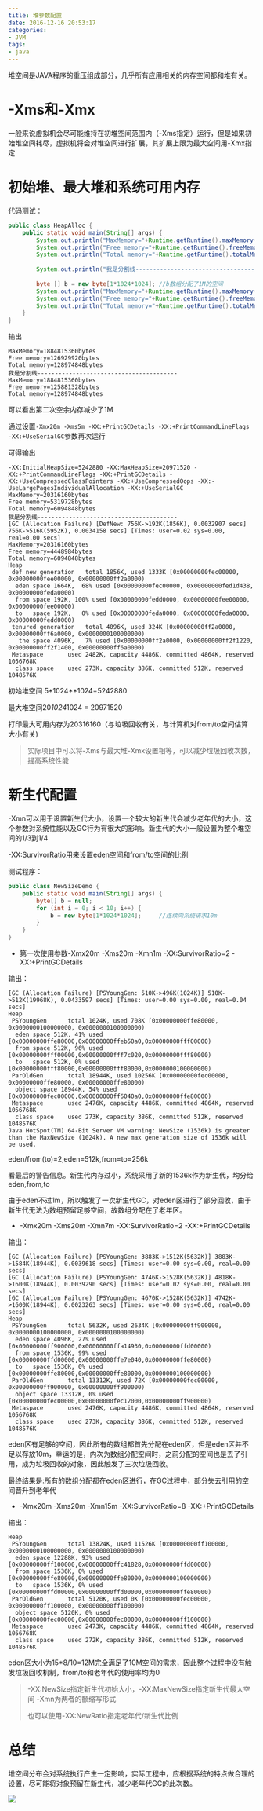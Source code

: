 ```yaml
---
title: 堆参数配置
date: 2016-12-16 20:53:17
categories:
- JVM
tags:
- java
---
```


堆空间是JAVA程序的重压组成部分，几乎所有应用相关的内存空间都和堆有关。

# -Xms和-Xmx

一般来说虚拟机会尽可能维持在初堆空间范围内（-Xms指定）运行，但是如果初始堆空间耗尽，虚拟机将会对堆空间进行扩展，其扩展上限为最大空间用-Xmx指定

# 初始堆、最大堆和系统可用内存

代码测试：

```java
public class HeapAlloc {
	public static void main(String[] args) {
		System.out.println("MaxMemory="+Runtime.getRuntime().maxMemory()+"bytes");
		System.out.println("Free memory="+Runtime.getRuntime().freeMemory()+"bytes");
		System.out.println("Total memory="+Runtime.getRuntime().totalMemory()+"bytes");
		
		System.out.println("我是分割线----------------------------------------");
		
		byte [] b = new byte[1*1024*1024]; //b数组分配了1M的空间
		System.out.println("MaxMemory="+Runtime.getRuntime().maxMemory()+"bytes");
		System.out.println("Free memory="+Runtime.getRuntime().freeMemory()+"bytes");
		System.out.println("Total memory="+Runtime.getRuntime().totalMemory()+"bytes");
	}
}
```

输出

```
MaxMemory=1884815360bytes
Free memory=126929920bytes
Total memory=128974848bytes
我是分割线----------------------------------------
MaxMemory=1884815360bytes
Free memory=125881328bytes
Total memory=128974848bytes
```

可以看出第二次空余内存减少了1M

通过设置`-Xmx20m -Xms5m -XX:+PrintGCDetails -XX:+PrintCommandLineFlags -XX:+UseSerialGC`参数再次运行

可得输出

```
-XX:InitialHeapSize=5242880 -XX:MaxHeapSize=20971520 -XX:+PrintCommandLineFlags -XX:+PrintGCDetails -XX:+UseCompressedClassPointers -XX:+UseCompressedOops -XX:-UseLargePagesIndividualAllocation -XX:+UseSerialGC 
MaxMemory=20316160bytes
Free memory=5319728bytes
Total memory=6094848bytes
我是分割线----------------------------------------
[GC (Allocation Failure) [DefNew: 756K->192K(1856K), 0.0032907 secs] 756K->516K(5952K), 0.0034158 secs] [Times: user=0.02 sys=0.00, real=0.00 secs] 
MaxMemory=20316160bytes
Free memory=4448984bytes
Total memory=6094848bytes
Heap
 def new generation   total 1856K, used 1333K [0x00000000fec00000, 0x00000000fee00000, 0x00000000ff2a0000)
  eden space 1664K,  68% used [0x00000000fec00000, 0x00000000fed1d438, 0x00000000feda0000)
  from space 192K, 100% used [0x00000000fedd0000, 0x00000000fee00000, 0x00000000fee00000)
  to   space 192K,   0% used [0x00000000feda0000, 0x00000000feda0000, 0x00000000fedd0000)
 tenured generation   total 4096K, used 324K [0x00000000ff2a0000, 0x00000000ff6a0000, 0x0000000100000000)
   the space 4096K,   7% used [0x00000000ff2a0000, 0x00000000ff2f1220, 0x00000000ff2f1400, 0x00000000ff6a0000)
 Metaspace       used 2482K, capacity 4486K, committed 4864K, reserved 1056768K
  class space    used 273K, capacity 386K, committed 512K, reserved 1048576K
```

初始堆空间 5*1024**1024=5242880

最大堆空间20*1024*1024 = 20971520

打印最大可用内存为20316160（与垃圾回收有关，与计算机对from/to空间估算大小有关)

> 实际项目中可以将-Xms与最大堆-Xmx设置相等，可以减少垃圾回收次数，提高系统性能

# 新生代配置

-Xmn可以用于设置新生代大小，设置一个较大的新生代会减少老年代的大小，这个参数对系统性能以及GC行为有很大的影响。新生代的大小一般设置为整个堆空间的1/3到1/4

-XX:SurvivorRatio用来设置eden空间和from/to空间的比例

测试程序：

```java
public class NewSizeDemo {
	public static void main(String[] args) {
		byte[] b = null;
		for (int i = 0; i < 10; i++) { 
			b = new byte[1*1024*1024];     //连续向系统请求10m
		}
	}
}
```

- 第一次使用参数-Xmx20m -Xms20m -Xmn1m -XX:SurvivorRatio=2 -XX:+PrintGCDetails

输出：

```
[GC (Allocation Failure) [PSYoungGen: 510K->496K(1024K)] 510K->512K(19968K), 0.0433597 secs] [Times: user=0.00 sys=0.00, real=0.04 secs] 
Heap
 PSYoungGen      total 1024K, used 708K [0x00000000ffe80000, 0x0000000100000000, 0x0000000100000000)
  eden space 512K, 41% used [0x00000000ffe80000,0x00000000ffeb50a0,0x00000000fff00000)
  from space 512K, 96% used [0x00000000fff00000,0x00000000fff7c020,0x00000000fff80000)
  to   space 512K, 0% used [0x00000000fff80000,0x00000000fff80000,0x0000000100000000)
 ParOldGen       total 18944K, used 10256K [0x00000000fec00000, 0x00000000ffe80000, 0x00000000ffe80000)
  object space 18944K, 54% used [0x00000000fec00000,0x00000000ff6040a0,0x00000000ffe80000)
 Metaspace       used 2476K, capacity 4486K, committed 4864K, reserved 1056768K
  class space    used 273K, capacity 386K, committed 512K, reserved 1048576K
Java HotSpot(TM) 64-Bit Server VM warning: NewSize (1536k) is greater than the MaxNewSize (1024k). A new max generation size of 1536k will be used.
```

eden/from(to)=2,eden=512k,from=to=256k

看最后的警告信息。新生代内存过小，系统采用了新的1536k作为新生代，均分给eden,from,to

由于eden不过1m，所以触发了一次新生代GC，对eden区进行了部分回收，由于新生代无法为数组预留足够空间，故数组分配在了老年区。

- -Xmx20m -Xms20m -Xmn7m -XX:SurvivorRatio=2 -XX:+PrintGCDetails

输出：

```
[GC (Allocation Failure) [PSYoungGen: 3883K->1512K(5632K)] 3883K->1584K(18944K), 0.0039618 secs] [Times: user=0.00 sys=0.00, real=0.00 secs] 
[GC (Allocation Failure) [PSYoungGen: 4746K->1528K(5632K)] 4818K->1600K(18944K), 0.0039290 secs] [Times: user=0.02 sys=0.00, real=0.00 secs] 
[GC (Allocation Failure) [PSYoungGen: 4670K->1528K(5632K)] 4742K->1600K(18944K), 0.0023263 secs] [Times: user=0.00 sys=0.00, real=0.00 secs] 
Heap
 PSYoungGen      total 5632K, used 2634K [0x00000000ff900000, 0x0000000100000000, 0x0000000100000000)
  eden space 4096K, 27% used [0x00000000ff900000,0x00000000ffa14930,0x00000000ffd00000)
  from space 1536K, 99% used [0x00000000ffd00000,0x00000000ffe7e040,0x00000000ffe80000)
  to   space 1536K, 0% used [0x00000000ffe80000,0x00000000ffe80000,0x0000000100000000)
 ParOldGen       total 13312K, used 72K [0x00000000fec00000, 0x00000000ff900000, 0x00000000ff900000)
  object space 13312K, 0% used [0x00000000fec00000,0x00000000fec12000,0x00000000ff900000)
 Metaspace       used 2476K, capacity 4486K, committed 4864K, reserved 1056768K
  class space    used 273K, capacity 386K, committed 512K, reserved 1048576K
```

eden区有足够的空间，因此所有的数组都首先分配在eden区，但是eden区并不足以存放10m，幸运的是，内次为数组分配空间时，之前分配的空间也是去了引用，成为垃圾回收的对象，因此触发了三次垃圾回收。

最终结果是:所有的数组分配都在eden区进行，在GC过程中，部分失去引用的空间晋升到老年代

- -Xmx20m -Xms20m -Xmn15m -XX:SurvivorRatio=8 -XX:+PrintGCDetails

输出：

```
Heap
 PSYoungGen      total 13824K, used 11526K [0x00000000ff100000, 0x0000000100000000, 0x0000000100000000)
  eden space 12288K, 93% used [0x00000000ff100000,0x00000000ffc41828,0x00000000ffd00000)
  from space 1536K, 0% used [0x00000000ffe80000,0x00000000ffe80000,0x0000000100000000)
  to   space 1536K, 0% used [0x00000000ffd00000,0x00000000ffd00000,0x00000000ffe80000)
 ParOldGen       total 5120K, used 0K [0x00000000fec00000, 0x00000000ff100000, 0x00000000ff100000)
  object space 5120K, 0% used [0x00000000fec00000,0x00000000fec00000,0x00000000ff100000)
 Metaspace       used 2473K, capacity 4486K, committed 4864K, reserved 1056768K
  class space    used 272K, capacity 386K, committed 512K, reserved 1048576K
```

eden区大小为15*8/10=12M完全满足了10M空间的需求，因此整个过程中没有触发垃圾回收机制，from/to和老年代的使用率均为0

> -XX:NewSize指定新生代初始大小，-XX:MaxNewSize指定新生代最大空间 -Xmn为两者的额缩写形式
>
> 也可以使用-XX:NewRatio指定老年代/新生代比例

# 总结

堆空间分布会对系统执行产生一定影响，实际工程中，应根据系统的特点做合理的设置，尽可能将对象预留在新生代，减少老年代GC的此次数。

![](http://ohyqvzpmb.bkt.clouddn.com/images/LearnJVM/jvm_heap_param.png)

